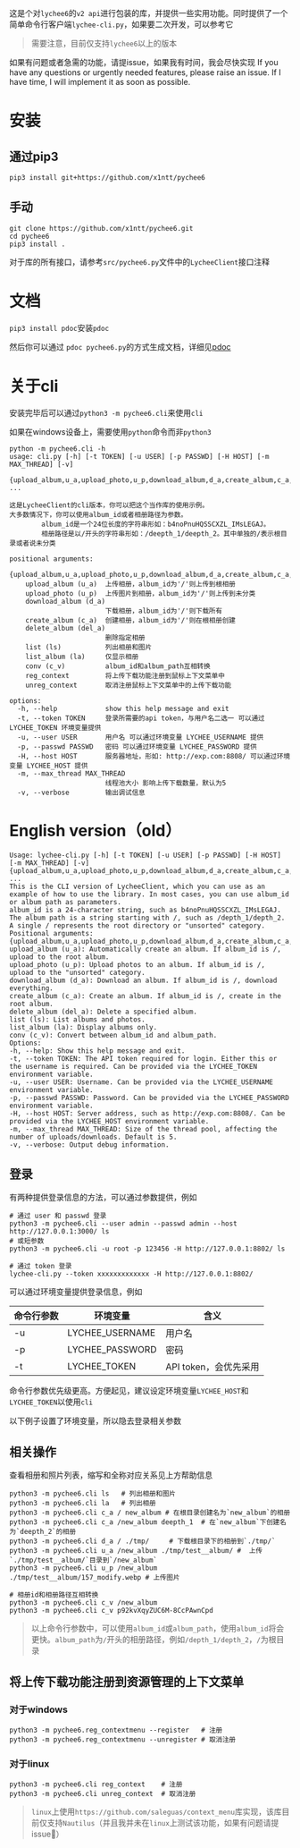 
这是个对`lychee6`的`v2 api`进行包装的库，并提供一些实用功能。同时提供了一个简单命令行客户端`lychee-cli.py`，如果要二次开发，可以参考它

> 需要注意，目前仅支持`lychee6`以上的版本

如果有问题或者急需的功能，请提issue，如果我有时间，我会尽快实现
If you have any questions or urgently needed features, please raise an issue. If I have time, I will implement it as soon as possible.

# 安装

## 通过pip3

```shell
pip3 install git+https://github.com/x1ntt/pychee6
```

## 手动

```shell
git clone https://github.com/x1ntt/pychee6.git
cd pychee6
pip3 install .
```

对于库的所有接口，请参考`src/pychee6.py`文件中的`LycheeClient`接口注释

# 文档

`pip3 install pdoc`安装`pdoc`

然后你可以通过 `pdoc pychee6.py`的方式生成文档，详细见[pdoc](https://pdoc.dev/docs/pdoc.html)

# 关于cli

安装完毕后可以通过`python3 -m pychee6.cli`来使用`cli`

如果在windows设备上，需要使用`python`命令而非`python3`

```shell
python -m pychee6.cli -h
usage: cli.py [-h] [-t TOKEN] [-u USER] [-p PASSWD] [-H HOST] [-m MAX_THREAD] [-v]
              {upload_album,u_a,upload_photo,u_p,download_album,d_a,create_album,c_a,delete_album,del_a,list,ls,list_album,la,conv,c_v,reg_context,unreg_context} ...

这是LycheeClient的cli版本，你可以把这个当作库的使用示例。
大多数情况下，你可以使用album_id或者相册路径为参数。
        album_id是一个24位长度的字符串形如：b4noPnuHQSSCXZL_IMsLEGAJ。
        相册路径是以/开头的字符串形如：/deepth_1/deepth_2。其中单独的/表示根目录或者说未分类

positional arguments:
  {upload_album,u_a,upload_photo,u_p,download_album,d_a,create_album,c_a,delete_album,del_a,list,ls,list_album,la,conv,c_v,reg_context,unreg_context}
    upload_album (u_a)  上传相册，album_id为'/'则上传到根相册
    upload_photo (u_p)  上传图片到相册，album_id为'/'则上传到未分类
    download_album (d_a)
                        下载相册，album_id为'/'则下载所有
    create_album (c_a)  创建相册，album_id为'/'则在根相册创建
    delete_album (del_a)
                        删除指定相册
    list (ls)           列出相册和图片
    list_album (la)     仅显示相册
    conv (c_v)          album_id和album_path互相转换
    reg_context         将上传下载功能注册到鼠标上下文菜单中
    unreg_context       取消注册鼠标上下文菜单中的上传下载功能

options:
  -h, --help            show this help message and exit
  -t, --token TOKEN     登录所需要的api token，与用户名二选一 可以通过 LYCHEE_TOKEN 环境变量提供
  -u, --user USER       用户名 可以通过环境变量 LYCHEE_USERNAME 提供
  -p, --passwd PASSWD   密码 可以通过环境变量 LYCHEE_PASSWORD 提供
  -H, --host HOST       服务器地址，形如: http://exp.com:8808/ 可以通过环境变量 LYCHEE_HOST 提供
  -m, --max_thread MAX_THREAD
                        线程池大小 影响上传下载数量，默认为5
  -v, --verbose         输出调试信息
```
# English version（old）
```shell
Usage: lychee-cli.py [-h] [-t TOKEN] [-u USER] [-p PASSWD] [-H HOST] [-m MAX_THREAD] [-v] {upload_album,u_a,upload_photo,u_p,download_album,d_a,create_album,c_a,delete_album,del_a,list,ls,list_album,la,conv,c_v} ...
This is the CLI version of LycheeClient, which you can use as an example of how to use the library. In most cases, you can use album_id or album path as parameters.
album_id is a 24-character string, such as b4noPnuHQSSCXZL_IMsLEGAJ.
The album path is a string starting with /, such as /depth_1/depth_2. A single / represents the root directory or "unsorted" category.
Positional arguments:
{upload_album,u_a,upload_photo,u_p,download_album,d_a,create_album,c_a,delete_album,del_a,list,ls,list_album,la,conv,c_v}
upload_album (u_a): Automatically create an album. If album_id is /, upload to the root album.
upload_photo (u_p): Upload photos to an album. If album_id is /, upload to the "unsorted" category.
download_album (d_a): Download an album. If album_id is /, download everything.
create_album (c_a): Create an album. If album_id is /, create in the root album.
delete_album (del_a): Delete a specified album.
list (ls): List albums and photos.
list_album (la): Display albums only.
conv (c_v): Convert between album_id and album_path.
Options:
-h, --help: Show this help message and exit.
-t, --token TOKEN: The API token required for login. Either this or the username is required. Can be provided via the LYCHEE_TOKEN environment variable.
-u, --user USER: Username. Can be provided via the LYCHEE_USERNAME environment variable.
-p, --passwd PASSWD: Password. Can be provided via the LYCHEE_PASSWORD environment variable.
-H, --host HOST: Server address, such as http://exp.com:8808/. Can be provided via the LYCHEE_HOST environment variable.
-m, --max_thread MAX_THREAD: Size of the thread pool, affecting the number of uploads/downloads. Default is 5.
-v, --verbose: Output debug information.
```

## 登录
有两种提供登录信息的方法，可以通过参数提供，例如
```shell
# 通过 user 和 passwd 登录
python3 -m pychee6.cli --user admin --passwd admin --host http://127.0.0.1:3000/ ls
# 或短参数
python3 -m pychee6.cli -u root -p 123456 -H http://127.0.0.1:8802/ ls

# 通过 token 登录
lychee-cli.py --token xxxxxxxxxxxxx -H http://127.0.0.1:8802/
```

可以通过环境变量提供登录信息，例如

|命令行参数|环境变量|含义|
|-|-|-|
|-u|LYCHEE_USERNAME|用户名|
|-p|LYCHEE_PASSWORD|密码|
|-t|LYCHEE_TOKEN|API token，会优先采用|

命令行参数优先级更高。方便起见，建议设定环境变量`LYCHEE_HOST`和`LYCHEE_TOKEN`以使用`cli`

以下例子设置了环境变量，所以隐去登录相关参数

## 相关操作

查看相册和照片列表，缩写和全称对应关系见上方帮助信息
```shell
python3 -m pychee6.cli ls   # 列出相册和图片
python3 -m pychee6.cli la   # 列出相册
python3 -m pychee6.cli c_a / new_album # 在根目录创建名为`new_album`的相册
python3 -m pychee6.cli c_a /new_album deepth_1  # 在`new_album`下创建名为`deepth_2`的相册
python3 -m pychee6.cli d_a / ./tmp/     # 下载根目录下的相册到`./tmp/`
python3 -m pychee6.cli u_a /new_album ./tmp/test__album/ #  上传`./tmp/test__album/`目录到`/new_album`
python3 -m pychee6.cli u_p /new_album ./tmp/test__album/157_modify.webp # 上传图片

# 相册id和相册路径互相转换
python3 -m pychee6.cli c_v /new_album 
python3 -m pychee6.cli c_v p92kvXqyZUC6M-8CcPAwnCpd
```

> 以上命令行参数中，可以使用`album_id`或`album_path`，使用`album_id`将会更快。`album_path`为`/`开头的相册路径，例如`/depth_1/depth_2`，`/`为根目录


## 将上传下载功能注册到资源管理的上下文菜单

### 对于windows
```shell
python3 -m pychee6.reg_contextmenu --register   # 注册
python3 -m pychee6.reg_contextmenu --unregister # 取消注册
```

### 对于linux
```shell
python3 -m pychee6.cli reg_context    # 注册
python3 -m pychee6.cli unreg_context  # 取消注册
```
> `linux`上使用`https://github.com/saleguas/context_menu`库实现，该库目前仅支持`Nautilus`（并且我并未在`linux`上测试该功能，如果有问题请提issue🫡）